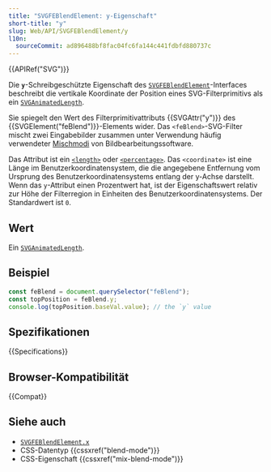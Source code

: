```yaml
---
title: "SVGFEBlendElement: y-Eigenschaft"
short-title: "y"
slug: Web/API/SVGFEBlendElement/y
l10n:
  sourceCommit: ad896488bf8fac04fc6fa144c441fdbfd880737c
---
```


{{APIRef("SVG")}}

Die **`y`**-Schreibgeschützte Eigenschaft des [`SVGFEBlendElement`](/de/docs/Web/API/SVGFEBlendElement)-Interfaces beschreibt die vertikale Koordinate der Position eines SVG-Filterprimitivs als ein [`SVGAnimatedLength`](/de/docs/Web/API/SVGAnimatedLength).

Sie spiegelt den Wert des Filterprimitivattributs {{SVGAttr("y")}} des {{SVGElement("feBlend")}}-Elements wider. Das `<feBlend>`-SVG-Filter mischt zwei Eingabebilder zusammen unter Verwendung häufig verwendeter [Mischmodi](/de/docs/Web/CSS/blend-mode) von Bildbearbeitungssoftware.

Das Attribut ist ein [`<length>`](/de/docs/Web/SVG/Content_type#length) oder [`<percentage>`](/de/docs/Web/SVG/Content_type#percentage). Das `<coordinate>` ist eine Länge im Benutzerkoordinatensystem, die die angegebene Entfernung vom Ursprung des Benutzerkoordinatensystems entlang der y-Achse darstellt. Wenn das `y`-Attribut einen Prozentwert hat, ist der Eigenschaftswert relativ zur Höhe der Filterregion in Einheiten des Benutzerkoordinatensystems. Der Standardwert ist `0`.

## Wert

Ein [`SVGAnimatedLength`](/de/docs/Web/API/SVGAnimatedLength).

## Beispiel

```js
const feBlend = document.querySelector("feBlend");
const topPosition = feBlend.y;
console.log(topPosition.baseVal.value); // the `y` value
```

## Spezifikationen

{{Specifications}}

## Browser-Kompatibilität

{{Compat}}

## Siehe auch

- [`SVGFEBlendElement.x`](/de/docs/Web/API/SVGFEBlendElement/x)
- CSS-Datentyp {{cssxref("blend-mode")}}
- CSS-Eigenschaft {{cssxref("mix-blend-mode")}}
